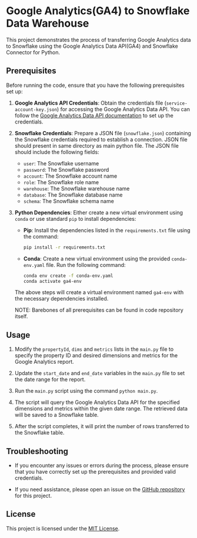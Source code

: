 # Google Analytics(GA4) to Snowflake Data Warehouse

This project demonstrates the process of transferring Google Analytics data to Snowflake using the Google Analytics Data API(GA4) and Snowflake Connector for Python.

## Prerequisites

Before running the code, ensure that you have the following prerequisites set up:

1. **Google Analytics API Credentials**: Obtain the credentials file (`service-account-key.json`) for accessing the Google Analytics Data API. You can follow the [Google Analytics Data API documentation](https://developers.google.com/analytics/devguides/reporting/data/v1/quickstart-client-libraries) to set up the credentials.

2. **Snowflake Credentials**: Prepare a JSON file (`snowflake.json`) containing the Snowflake credentials required to establish a connection. JSON file should present in same directory as main python file. The JSON file should include the following fields:
   - `user`: The Snowflake username
   - `password`: The Snowflake password
   - `account`: The Snowflake account name
   - `role`: The Snowflake role name
   - `warehouse`: The Snowflake warehouse name
   - `database`: The Snowflake database name
   - `schema`: The Snowflake schema name

3. **Python Dependencies**: Either create a new virtual environment using `conda` or use standard `pip` to install dependencies:

   - **Pip**: Install the dependencies listed in the `requirements.txt` file using the command:

     ```bash
     pip install -r requirements.txt
     ```

   - **Conda**: Create a new virtual environment using the provided `conda-env.yaml` file. Run the following command:

     ```bash
     conda env create -f conda-env.yaml
     conda activate ga4-env
     ```

   The above steps will create a virtual environment named `ga4-env` with the necessary dependencies installed.

   NOTE: Barebones of all prerequisites can be found in code repository itself.

## Usage

1. Modify the `propertyId`, `dims` and `metrics` lists in the `main.py` file to specify the property ID and desired dimensions and metrics for the Google Analytics report.

2. Update the `start_date` and `end_date` variables in the `main.py` file to set the date range for the report.

3. Run the `main.py` script using the command `python main.py`.

4. The script will query the Google Analytics Data API for the specified dimensions and metrics within the given date range. The retrieved data will be saved to a Snowflake table.

5. After the script completes, it will print the number of rows transferred to the Snowflake table.

## Troubleshooting

- If you encounter any issues or errors during the process, please ensure that you have correctly set up the prerequisites and provided valid credentials.

- If you need assistance, please open an issue on the [GitHub repository](https://github.com/rishabh-a7da6/GA4-to-snowflake) for this project.

## License

This project is licensed under the [MIT License](LICENSE).


